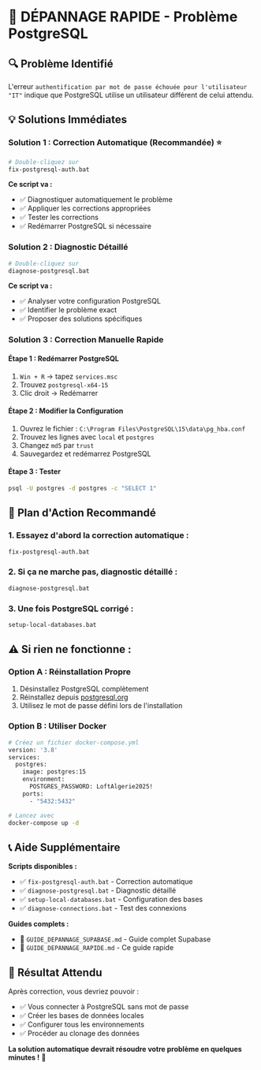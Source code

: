 # 🚨 DÉPANNAGE RAPIDE - Problème PostgreSQL

## 🔍 **Problème Identifié**

L'erreur `authentification par mot de passe échouée pour l'utilisateur "IT"` indique que PostgreSQL utilise un utilisateur différent de celui attendu.

## 💡 **Solutions Immédiates**

### **Solution 1 : Correction Automatique (Recommandée)** ⭐

```bash
# Double-cliquez sur
fix-postgresql-auth.bat
```

**Ce script va :**
- ✅ Diagnostiquer automatiquement le problème
- ✅ Appliquer les corrections appropriées
- ✅ Tester les corrections
- ✅ Redémarrer PostgreSQL si nécessaire

### **Solution 2 : Diagnostic Détaillé**

```bash
# Double-cliquez sur
diagnose-postgresql.bat
```

**Ce script va :**
- ✅ Analyser votre configuration PostgreSQL
- ✅ Identifier le problème exact
- ✅ Proposer des solutions spécifiques

### **Solution 3 : Correction Manuelle Rapide**

#### **Étape 1 : Redémarrer PostgreSQL**
1. `Win + R` → tapez `services.msc`
2. Trouvez `postgresql-x64-15`
3. Clic droit → Redémarrer

#### **Étape 2 : Modifier la Configuration**
1. Ouvrez le fichier : `C:\Program Files\PostgreSQL\15\data\pg_hba.conf`
2. Trouvez les lignes avec `local` et `postgres`
3. Changez `md5` par `trust`
4. Sauvegardez et redémarrez PostgreSQL

#### **Étape 3 : Tester**
```bash
psql -U postgres -d postgres -c "SELECT 1"
```

## 🚀 **Plan d'Action Recommandé**

### **1. Essayez d'abord la correction automatique :**
```bash
fix-postgresql-auth.bat
```

### **2. Si ça ne marche pas, diagnostic détaillé :**
```bash
diagnose-postgresql.bat
```

### **3. Une fois PostgreSQL corrigé :**
```bash
setup-local-databases.bat
```

## ⚠️ **Si rien ne fonctionne :**

### **Option A : Réinstallation Propre**
1. Désinstallez PostgreSQL complètement
2. Réinstallez depuis [postgresql.org](https://www.postgresql.org/download/windows/)
3. Utilisez le mot de passe défini lors de l'installation

### **Option B : Utiliser Docker**
```bash
# Créez un fichier docker-compose.yml
version: '3.8'
services:
  postgres:
    image: postgres:15
    environment:
      POSTGRES_PASSWORD: LoftAlgerie2025!
    ports:
      - "5432:5432"

# Lancez avec
docker-compose up -d
```

## 📞 **Aide Supplémentaire**

**Scripts disponibles :**
- ✅ `fix-postgresql-auth.bat` - Correction automatique
- ✅ `diagnose-postgresql.bat` - Diagnostic détaillé
- ✅ `setup-local-databases.bat` - Configuration des bases
- ✅ `diagnose-connections.bat` - Test des connexions

**Guides complets :**
- 📖 `GUIDE_DEPANNAGE_SUPABASE.md` - Guide complet Supabase
- 📖 `GUIDE_DEPANNAGE_RAPIDE.md` - Ce guide rapide

## 🎯 **Résultat Attendu**

Après correction, vous devriez pouvoir :
- ✅ Vous connecter à PostgreSQL sans mot de passe
- ✅ Créer les bases de données locales
- ✅ Configurer tous les environnements
- ✅ Procéder au clonage des données

**La solution automatique devrait résoudre votre problème en quelques minutes !** 🚀